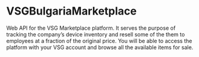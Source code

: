 # VSGBulgariaMarketplace
Web API for the VSG Marketplace platform. It serves the purpose of tracking the company’s device inventory and resell some of the them to employees at a fraction of the original price. You will be able to access the platform with your VSG account and browse all the available items for sale.
